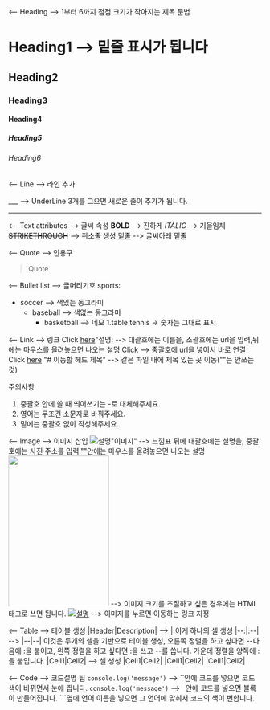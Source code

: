 <-- Heading --> 1부터 6까지 점점 크기가 작아지는 제목 문법
# Heading1 --> 밑줄 표시가 됩니다
## Heading2
### Heading3
#### Heading4
##### Heading5
###### Heading6

<-- Line --> 라인 추가

___ --> UnderLine 3개를 그으면 새로운 줄이 추가가 됩니다.
___


<-- Text attributes --> 글씨 속성
**BOLD** --> 진하게
*ITALIC* --> 기울임체
~~STRIKETHROUGH~~ --> 취소줄 생성
<u>밑줄</u> --> 글씨아래 밑줄

<-- Quote -->  인용구
> Quote

<-- Bullet list --> 글머리기호
sports:
+ soccer --> 색있는 동그라미
    - baseball --> 색없는 동그라미
        * basketball --> 네모
                1.table tennis -> 숫자는 그대로 표시

<-- Link --> 링크
Click [here](link)"설명: --> 대괄호에는 이름을, 소괄호에는 url을 입력,뒤에는 마우스를 올려놓으면 나오는 설명
Click <link> --> 중괄호에 url을 넣어서 바로 연결
Click [here](#이동할-헤드-제목)
"# 이동할 헤드 제목" --> 같은 파일 내에 제목 있는 곳 이동(""는 안쓰는것)

주의사항 
1. 중괄호 안에 쓸 때 띄어쓰기는 -로 대체해주세요.
2. 영어는 무조건 소문자로 바꿔주세요.
3. 밑에는 중괄호 없이 작성해주세요.

<-- Image --> 이미지 삽입
![설명](URL)"이미지" --> 느낌표 뒤에 대괄호에는 설명을, 중괄호에는 사진 주소를 입력,""안에는 마우스를 올려놓으면 나오는 설명
<img src = "url" width="200" height="300"> --> 이미지 크기를 조절하고 싶은 경우에는 HTML 태그로 쓰면 됩니다.
[![설명](URL)](링크) --> 이미지를 누르면 이동하는 링크 지정

<-- Table --> 테이블 생성
|Header|Description| --> ||이게 하나의 셀 생성
|--:|:--| --> |--|--| 이것은 두개의 셀을 기반으로 테이블 생성, 오른쪽 정렬을 하고 싶다면 --다음에 :을 붙이고, 왼쪽 정렬을 하고 싶다면 :을 쓰고 --를 씁니다. 가운데 정렬을 양쪽에 :을 붙입니다.
|Cell1|Cell2| --> 셀 생성
|Cell1|Cell2|
|Cell1|Cell2|
|Cell1|Cell2|

<-- Code --> 코드설명 팁
`console.log('message')` --> ``안에 코드를 넣으면 코드 색이 바뀌면서 눈에 띕니다.
``` console.log('message') ``` --> ``` ```안에 코드를 넣으면 블록이 만들어집니다.
                                   ```옆에 언어 이름을 넣으면 그 언어에 맞춰서 코드의 색이 변합니다.



    